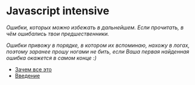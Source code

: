 # Javascript intensive

*Ошибки, которых можно избежать в дальнейшем. Если прочитать, в чём ошибались твои предшественники.*

*Ошибки привожу в порядке, в котором их вспоминаю, нахожу в логах, поэтому заранее прошу ногами не бить, если Ваша первая найденная ошибка окажется в самом конце :)*

* [Зачем все это](SUMMARY.md)
* [Введение](modules/01-introduction.md)

